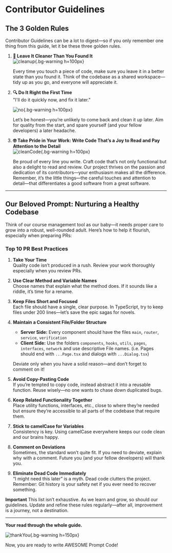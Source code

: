# Contributor Guidelines
## The 3 Golden Rules
Contributor Guidelines can be a lot to digest—so if you only remember one thing from this guide, let it be these three golden rules.
1. **🧹 Leave It Cleaner Than You Found It**  
   ![cleanup](https://media0.giphy.com/media/v1.Y2lkPTc5MGI3NjExc3ZmdDY4NWkxdXB4cjRxZnp1ejM0c2swOHg1MXVxNW93a3M1d3g3NiZlcD12MV9pbnRlcm5hbF9naWZfYnlfaWQmY3Q9Zw/0uVfAhfFv7U5VLJaNx/giphy.gif){.bg-warning h=100px}

   Every time you touch a piece of code, make sure you leave it in a better state than you found it. Think of the codebase as a shared workspace—tidy up as you go, and everyone will appreciate it.

2. **🔍 Do It Right the First Time**  
   "I'll do it quickly now, and fix it later."  

   ![no](https://media0.giphy.com/media/v1.Y2lkPTc5MGI3NjExdjZlem40YWdnOGs1ajJ4bHBvNWY1dXZpYzIxYnN1eHdlMm13ZnJvZCZlcD12MV9pbnRlcm5hbF9naWZfYnlfaWQmY3Q9Zw/hyyV7pnbE0FqLNBAzs/giphy.gif){.bg-warning h=100px}

   Let’s be honest—you’re unlikely to come back and clean it up later. Aim for quality from the start, and spare yourself (and your fellow developers) a later headache.

3. **🤓 Take Pride in Your Work: Write Code That’s a Joy to Read and Pay Attention to the Detail**  
  ![cleanCode](https://media0.giphy.com/media/v1.Y2lkPTc5MGI3NjExeWp3bzg3bHNpY2dibHFqczhlM3p1NjFva3g3cXU4OWxxdGxnaDByeiZlcD12MV9pbnRlcm5hbF9naWZfYnlfaWQmY3Q9Zw/Cz1it5S65QGuA/giphy.gif){.bg-warning h=100px}

   Be proud of every line you write. Craft code that’s not only functional but also a delight to read and review.
   Our project thrives on the passion and dedication of its contributors—your enthusiasm makes all the difference.
   Remember, it’s the little things—the careful touches and attention to detail—that differentiates a good software from a great software.
---

## Our Beloved Prompt: Nurturing a Healthy Codebase

Think of our course management tool as our baby—it needs proper care to grow into a robust, well-rounded adult. Here’s how to help it flourish, especially when preparing PRs:

### Top 10 PR Best Practices

1. **Take Your Time**  
   Quality code isn’t produced in a rush. Review your work thoroughly especially when you review PRs.

2. **Use Clear Method and Variable Names**  
   Choose names that explain what the method does. If it sounds like a riddle, it’s time for a rename.

3. **Keep Files Short and Focused**  
   Each file should have a single, clear purpose. In TypeScript, try to keep files under 200 lines—let’s save the epic sagas for novels.

4. **Maintain a Consistent File/Folder Structure**  
   - **Server Side:** Every component should have the files `main`, `router`, `service`, `verification`
   - **Client Side:** Use the folders `components`, `hooks`, `utils`, `pages`, `interfaces`, `network` and use descriptive File names. (i.e. Pages should end with `...Page.tsx` and dialogs with `...Dialog.tsx`)
   
   Deviate only when you have a solid reason—and don’t forget to comment on it!  

5. **Avoid Copy-Pasting Code**  
   If you’re tempted to copy code, instead abstract it into a reusable function. Reuse wisely—no one wants to chase down duplicated bugs.

6. **Keep Related Functionality Together**  
   Place utility functions, interfaces, etc., close to where they’re needed but ensure they’re accessible to all parts of the codebase that require them.

7. **Stick to camelCase for Variables**  
   Consistency is key. Using camelCase everywhere keeps our code clean and our brains happy.

8. **Comment on Deviations**  
   Sometimes, the standard won’t quite fit. If you need to deviate, explain why with a comment. Future you (and your fellow developers) will thank you.

9. **Eliminate Dead Code Immediately**  
   “I might need this later” is a myth. Dead code clutters the project. Remember: Git history is your safety net if you ever need to recover something.


**Important**
    This list isn’t exhaustive. As we learn and grow, so should our guidelines. Update and refine these rules regularly—after all, improvement is a journey, not a destination.

---

**Your read through the whole guide.** 

![thankYou](https://media1.giphy.com/media/v1.Y2lkPTc5MGI3NjExdzl5OHl4cHR2OXY2Y2Z2Y3BmdHVuMWhvbmdubHRqdzZrZmRkaDAyNyZlcD12MV9pbnRlcm5hbF9naWZfYnlfaWQmY3Q9Zw/M9NbzZjAcxq9jS9LZJ/giphy.gif){.bg-warning h=150px}

Now, you are ready to write AWESOME Prompt Code!
